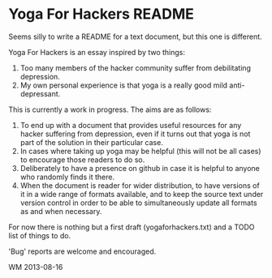 Yoga For Hackers README
=======================

Seems silly to write a README for a text document, but this one is different.

Yoga For Hackers is an essay inspired by two things:

1. Too many members of the hacker community suffer from debilitating depression.
2. My own personal experience is that yoga is a really good mild anti-depressant.

This is currently a work in progress. The aims are as follows:

1. To end up with a document that provides useful resources for any hacker suffering from depression, even if it turns out that yoga is not part of the solution in their particular case.
2. In cases where taking up yoga may be helpful (this will not be all cases) to encourage those readers to do so.
3. Deliberately to have a presence on github in case it is helpful to anyone who randomly finds it there.
4. When the document is reader for wider distribution, to have versions of it in a wide range of formats available, and to keep the source text under version control in order to be able to simultaneously update all formats as and when necessary.

For now there is nothing but a first draft (yogaforhackers.txt) and a TODO list of things to do.

'Bug' reports are welcome and encouraged.

WM 2013-08-16
